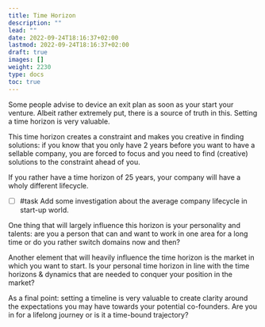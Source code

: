 ```yaml
---
title: Time Horizon
description: ""
lead: ""
date: 2022-09-24T18:16:37+02:00
lastmod: 2022-09-24T18:16:37+02:00
draft: true
images: []
weight: 2230
type: docs  
toc: true
---
```


Some people advise to device an exit plan as soon as your start your venture. Albeit rather extremely put, there is a source of truth in this. Setting a time horizon is very valuable.

This time horizon creates a constraint and makes you creative in finding solutions: if you know that you only have 2 years before you want to have a sellable company, you are forced to focus and you need to find (creative) solutions to the constraint ahead of you.

If you rather have a time horizon of 25 years, your company will have a wholy different lifecycle. 

- [ ] #task Add some investigation about the average company lifecycle in start-up world.

One thing that will largely influence this horizon is your personality and talents: are you a person that can and want to work in one area for a long time or do you rather switch domains now and then?

Another element that will heavily influence the time horizon is the market in which you want to start. Is your personal time horizon in line with the time horizons & dynamics that are needed to conquer your position in the market? 

As a final point: setting a timeline is very valuable to create clarity around the expectations you may have towards your potential co-founders. Are you in for a lifelong journey or is it a time-bound trajectory?
